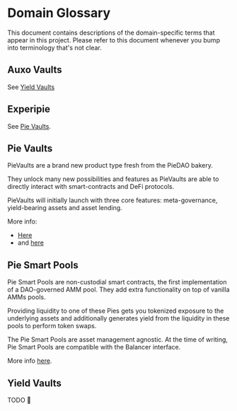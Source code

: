 # Domain Glossary

This document contains descriptions of the domain-specific terms that appear in this project. Please refer to this document whenever you bump into terminology that's not clear.

## Auxo Vaults

See [Yield Vaults](#yield-vaults)

## Experipie

See [Pie Vaults](#pie-vaults).

## Pie Vaults

PieVaults are a brand new product type fresh from the PieDAO bakery.

They unlock many new possibilities and features as PieVaults are able to directly interact with smart-contracts and DeFi protocols.

PieVaults will initially launch with three core features: meta-governance, yield-bearing assets and asset lending.

More info:

- [Here](https://medium.com/piedao/announcing-pievaults-19e2fa4c734e)
- and [here](https://docs.piedao.org/technical/pies-pievaults)

## Pie Smart Pools

Pie Smart Pools are non-custodial smart contracts, the first implementation of a DAO-governed AMM pool. They add extra functionality on top of vanilla AMMs pools.

Providing liquidity to one of these Pies gets you tokenized exposure to the underlying assets and additionally generates yield from the liquidity in these pools to perform token swaps.

The Pie Smart Pools are asset management agnostic. At the time of writing, Pie Smart Pools are compatible with the Balancer interface.

More info [here](https://docs.piedao.org/technical/untitled).

## Yield Vaults

TODO 👀
